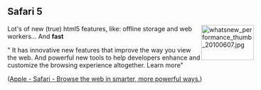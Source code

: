 <article><h2>Safari 5</h2><p><img src="http://wnas.nl/user/files/whatsnew_performance_thumb_20100607_20100608024334.jpg" alt="whatsnew_performance_thumb_20100607.jpg" title="whatsnew_performance_thumb_20100607.jpg" border="0" width="118" height="79" style="float:right;margin-right:-50px" />Lot's of new (true) html5 features, like: offline storage and web workers... And <strong>fast</strong></p><p>" It has innovative new features that improve the way you view the web. And powerful new tools to help developers enhance and customize the browsing experience altogether. Learn more"</p><p>(<a href="http://www.apple.com/safari/">Apple - Safari - Browse the web in smarter, more powerful ways.</a>)</p></article>